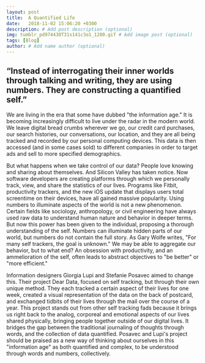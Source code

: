 ```yaml
---
layout: post
title:  A Quantified Life
date:   2018-11-02 15:06:20 +0300
description: # Add post description (optional)
img: tumblr_pd97443OT31s141c3o1_1280.gif # Add image post (optional)
tags: [Blog]
author: # Add name author (optional)
---
```


## “Instead of interrogating their inner worlds through talking and writing, they are using numbers. They are constructing a       quantified self.”
   
   We are living in the era that some have dubbed "the information age." It is becoming increasingly difficult to live under the radar in the modern world. We leave digital bread crumbs wherever we go, our credit card purchases, our search histories, our conversations, our location, and they are all being tracked and recorded by our personal computing devices. This data is then accessed (and in some cases sold) to different companies in order to target ads and sell to more specified demographics. 
 
  But what happens when we take control of our data? People love knowing and sharing about themselves. And Silicon Valley has taken notice. Now software developers are creating platforms through which we personally track, view, and share the statistics of our lives. Programs like Fitbit, productivity trackers, and the new iOS update that displays users total screentime on their devices, have all gained massive popularity. Using numbers to illuminate aspects of the world is not a new phenomenon. Certain fields like sociology, anthropology, or civil engineering have always used raw data to understand human nature and behavior in deeper terms. But now this power has been given to the individual, proposing a thorough understanding of the self. Numbers can illuminate hidden parts of our world, but numbers do not contain the full story. As Gary Wolfe writes, "For many self trackers, the goal is unknown." We may be able to aggregate our behavior, but to what end? An obsession with productivity, and an ammelioration of the self, often leads to abstract objectives to "be better" or "more efficient." 
    
   Information designers Giorgia Lupi and Stefanie Posavec aimed to change this. Their project Dear Data, focused on self tracking, but through their own unique method. They each tracked a certain aspect of their lives for one week, created a visual representation of the data on the back of postcard, and exchanged tidbits of their lives through the mail over the course of a year. This project stands out from other self tracking fads because it brings us right back to the analog, corporeal and emotional aspects of our lives shared physically, bringing people together outside of our digital lives. It bridges the gap between the traditional journaling of thoughts through words, and the collection of data quantified. Posavec and Lupi's project should be praised as a new way of thinking about ourselves in this "information age" as both quantified and complex, to be understood through words and numbers, collectively.
    
